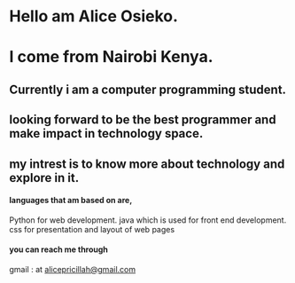 #  Hello am Alice Osieko.
#  I come from Nairobi Kenya.
## Currently i am a computer programming student.
## looking forward to be the best programmer and make impact in technology space.
## my intrest is to know more about technology and explore in it.
#### languages that am based on are,
Python for web development.
java which is used for front end development.
css for presentation and layout of web pages
#### you can reach me through
gmail : at alicepricillah@gmail.com


